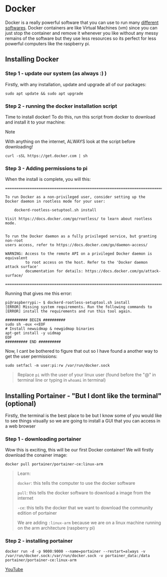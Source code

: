# Docker
Docker is a really powerful software that you can use to run many [different softwares](https://hub.docker.com/). Docker containers are like Virtual Machines (vm) since you can just stop the container and remove it whenever you like without any messy remains of the software but they use less resources so its perfect for less powerful computers like the raspberry pi. 

## Installing Docker
### Step 1 - update our system (as always :) )
Firstly, with any installation, update and upgrade all of our packages:

```
sudo apt update && sudo apt upgrade
```
### Step 2 - running the docker installation script
Time to install docker! To do this, run this script from docker to download and install it to your machine:

> [!NOTE]
> With anything on the internet, ALWAYS look at the script before downloading!

```curl -sSL https://get.docker.com | sh```

### Step 3 - Adding permissions to pi
When the install is complete, you will this:
```
================================================================================

To run Docker as a non-privileged user, consider setting up the
Docker daemon in rootless mode for your user:

    dockerd-rootless-setuptool.sh install

Visit https://docs.docker.com/go/rootless/ to learn about rootless mode.


To run the Docker daemon as a fully privileged service, but granting non-root
users access, refer to https://docs.docker.com/go/daemon-access/

WARNING: Access to the remote API on a privileged Docker daemon is equivalent
         to root access on the host. Refer to the 'Docker daemon attack surface'
         documentation for details: https://docs.docker.com/go/attack-surface/

================================================================================
```
Running that gives me this error:

```
pi@raspberrypi:~ $ dockerd-rootless-setuptool.sh install
[ERROR] Missing system requirements. Run the following commands to
[ERROR] install the requirements and run this tool again.

########## BEGIN ##########
sudo sh -eux <<EOF
# Install newuidmap & newgidmap binaries
apt-get install -y uidmap
EOF
########## END ##########
```
Now, I cant be bothered to figure that out so I have found a another way to get the user permissions:

```
sudo setfacl -m user:pi:rw /var/run/docker.sock
```
> Replace `pi` with the user of your linux user (found before the "@" in terminal line or typing in `whoami` in terminal)

## Installing Portainer - "But I dont like the terminal" (optional)
Firstly, the terminal is the best place to be but I know some of you would like to see things visually so we are going to install a GUI that you can access in a web browser

### Step 1 - downloading portainer
Wow this is exciting, this will be our first Docker container! We will firstly download the conainer image:
```
docker pull portainer/portainer-ce:linux-arm
```
> Learn:
> 
> `docker`: this tells the computer to use the docker software
> 
> `pull`: this tells the docker software to download a image from the internet
> 
> `-ce`: this tells the docker that we want to download the community edition of portainer
> 
> We are adding `:linux-arm` because we are on a linux machine running on the arm architecture (raspberry pi)

### Step 2 - installing portainer

```
docker run -d -p 9000:9000 --name=portainer --restart=always -v /var/run/docker.sock:/var/run/docker.sock -v portainer_data:/data portainer/portainer-ce:linux-arm
```



[YouTube](https://youtu.be/O7G3oatg5DA)

